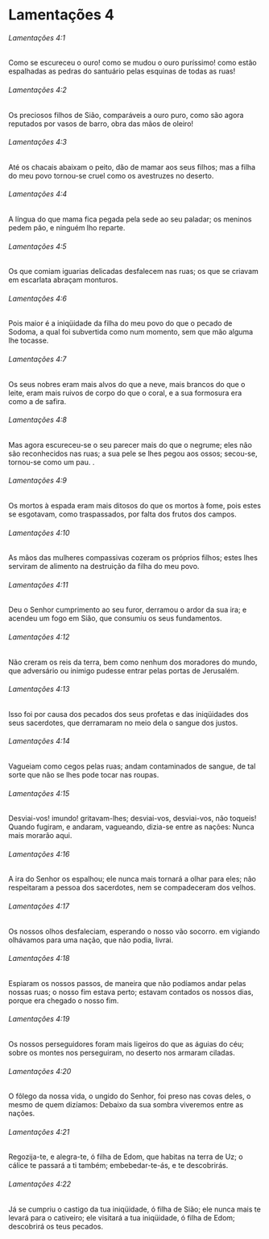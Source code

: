 # Lamentações 4

###### Lamentações 4:1

Como se escureceu o ouro! como se mudou o ouro puríssimo! como estão espalhadas as pedras do santuário pelas esquinas de todas as ruas!

###### Lamentações 4:2

Os preciosos filhos de Sião, comparáveis a ouro puro, como são agora reputados por vasos de barro, obra das mãos de oleiro!

###### Lamentações 4:3

Até os chacais abaixam o peito, dão de mamar aos seus filhos; mas a filha do meu povo tornou-se cruel como os avestruzes no deserto.

###### Lamentações 4:4

A língua do que mama fica pegada pela sede ao seu paladar; os meninos pedem pão, e ninguém lho reparte.

###### Lamentações 4:5

Os que comiam iguarias delicadas desfalecem nas ruas; os que se criavam em escarlata abraçam monturos.

###### Lamentações 4:6

Pois maior é a iniqüidade da filha do meu povo do que o pecado de Sodoma, a qual foi subvertida como num momento, sem que mão alguma lhe tocasse.

###### Lamentações 4:7

Os seus nobres eram mais alvos do que a neve, mais brancos do que o leite, eram mais ruivos de corpo do que o coral, e a sua formosura era como a de safira.

###### Lamentações 4:8

Mas agora escureceu-se o seu parecer mais do que o negrume; eles não são reconhecidos nas ruas; a sua pele se lhes pegou aos ossos; secou-se, tornou-se como um pau. .

###### Lamentações 4:9

Os mortos à espada eram mais ditosos do que os mortos à fome, pois estes se esgotavam, como traspassados, por falta dos frutos dos campos.

###### Lamentações 4:10

As mãos das mulheres compassivas cozeram os próprios filhos; estes lhes serviram de alimento na destruição da filha do meu povo.

###### Lamentações 4:11

Deu o Senhor cumprimento ao seu furor, derramou o ardor da sua ira; e acendeu um fogo em Sião, que consumiu os seus fundamentos.

###### Lamentações 4:12

Não creram os reis da terra, bem como nenhum dos moradores do mundo, que adversário ou inimigo pudesse entrar pelas portas de Jerusalém.

###### Lamentações 4:13

Isso foi por causa dos pecados dos seus profetas e das iniqüidades dos seus sacerdotes, que derramaram no meio dela o sangue dos justos.

###### Lamentações 4:14

Vagueiam como cegos pelas ruas; andam contaminados de sangue, de tal sorte que não se lhes pode tocar nas roupas.

###### Lamentações 4:15

Desviai-vos! imundo! gritavam-lhes; desviai-vos, desviai-vos, não toqueis! Quando fugiram, e andaram, vagueando, dizia-se entre as nações: Nunca mais morarão aqui.

###### Lamentações 4:16

A ira do Senhor os espalhou; ele nunca mais tornará a olhar para eles; não respeitaram a pessoa dos sacerdotes, nem se compadeceram dos velhos.

###### Lamentações 4:17

Os nossos olhos desfaleciam, esperando o nosso vão socorro. em vigiando olhávamos para uma nação, que não podia, livrai.

###### Lamentações 4:18

Espiaram os nossos passos, de maneira que não podíamos andar pelas nossas ruas; o nosso fim estava perto; estavam contados os nossos dias, porque era chegado o nosso fim.

###### Lamentações 4:19

Os nossos perseguidores foram mais ligeiros do que as águias do céu; sobre os montes nos perseguiram, no deserto nos armaram ciladas.

###### Lamentações 4:20

O fôlego da nossa vida, o ungido do Senhor, foi preso nas covas deles, o mesmo de quem dizíamos: Debaixo da sua sombra viveremos entre as nações.

###### Lamentações 4:21

Regozija-te, e alegra-te, ó filha de Edom, que habitas na terra de Uz; o cálice te passará a ti também; embebedar-te-ás, e te descobrirás.

###### Lamentações 4:22

Já se cumpriu o castigo da tua iniqüidade, ó filha de Sião; ele nunca mais te levará para o cativeiro; ele visitará a tua iniqüidade, ó filha de Edom; descobrirá os teus pecados.

